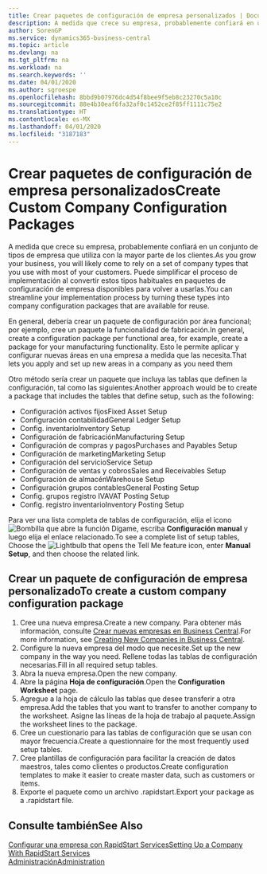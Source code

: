 ```yaml
---
title: Crear paquetes de configuración de empresa personalizados | Documentos de Microsoft
description: A medida que crece su empresa, probablemente confiará en un conjunto de tipos de empresa que utiliza con la mayor parte de los clientes. Puede simplificar el proceso de implementación al convertir estos tipos habituales en paquetes de configuración de empresa disponibles para volver a usarlas.
author: SorenGP
ms.service: dynamics365-business-central
ms.topic: article
ms.devlang: na
ms.tgt_pltfrm: na
ms.workload: na
ms.search.keywords: ''
ms.date: 04/01/2020
ms.author: sgroespe
ms.openlocfilehash: 8bbd9b07976dc4d54f8bee9f5eb8c23270c5a10c
ms.sourcegitcommit: 88e4b30eaf6fa32af0c1452ce2f85ff1111c75e2
ms.translationtype: HT
ms.contentlocale: es-MX
ms.lasthandoff: 04/01/2020
ms.locfileid: "3187183"
---
```

# <a name="create-custom-company-configuration-packages"></a><span data-ttu-id="7e949-104">Crear paquetes de configuración de empresa personalizados</span><span class="sxs-lookup"><span data-stu-id="7e949-104">Create Custom Company Configuration Packages</span></span>
<span data-ttu-id="7e949-105">A medida que crece su empresa, probablemente confiará en un conjunto de tipos de empresa que utiliza con la mayor parte de los clientes.</span><span class="sxs-lookup"><span data-stu-id="7e949-105">As you grow your business, you will likely come to rely on a set of company types that you use with most of your customers.</span></span> <span data-ttu-id="7e949-106">Puede simplificar el proceso de implementación al convertir estos tipos habituales en paquetes de configuración de empresa disponibles para volver a usarlas.</span><span class="sxs-lookup"><span data-stu-id="7e949-106">You can streamline your implementation process by turning these types into company configuration packages that are available for reuse.</span></span>  

<span data-ttu-id="7e949-107">En general, debería crear un paquete de configuración por área funcional; por ejemplo, cree un paquete la funcionalidad de fabricación.</span><span class="sxs-lookup"><span data-stu-id="7e949-107">In general, create a configuration package per functional area, for example, create a package for your manufacturing functionality.</span></span> <span data-ttu-id="7e949-108">Esto le permite aplicar y configurar nuevas áreas en una empresa a medida que las necesita.</span><span class="sxs-lookup"><span data-stu-id="7e949-108">That lets you apply and set up new areas in a company as you need them</span></span>  

<span data-ttu-id="7e949-109">Otro método sería crear un paquete que incluya las tablas que definen la configuración, tal como las siguientes:</span><span class="sxs-lookup"><span data-stu-id="7e949-109">Another approach would be to create a package that includes the tables that define setup, such as the following:</span></span>  

-   <span data-ttu-id="7e949-110">Configuración activos fijos</span><span class="sxs-lookup"><span data-stu-id="7e949-110">Fixed Asset Setup</span></span>  
-   <span data-ttu-id="7e949-111">Configuración contabilidad</span><span class="sxs-lookup"><span data-stu-id="7e949-111">General Ledger Setup</span></span>  
-   <span data-ttu-id="7e949-112">Config. inventario</span><span class="sxs-lookup"><span data-stu-id="7e949-112">Inventory Setup</span></span>  
-   <span data-ttu-id="7e949-113">Configuración de fabricación</span><span class="sxs-lookup"><span data-stu-id="7e949-113">Manufacturing Setup</span></span>  
-   <span data-ttu-id="7e949-114">Configuración de compras y pagos</span><span class="sxs-lookup"><span data-stu-id="7e949-114">Purchases and Payables Setup</span></span>  
-   <span data-ttu-id="7e949-115">Configuración de marketing</span><span class="sxs-lookup"><span data-stu-id="7e949-115">Marketing Setup</span></span>  
-   <span data-ttu-id="7e949-116">Configuración del servicio</span><span class="sxs-lookup"><span data-stu-id="7e949-116">Service Setup</span></span>  
-   <span data-ttu-id="7e949-117">Configuración de ventas y cobros</span><span class="sxs-lookup"><span data-stu-id="7e949-117">Sales and Receivables Setup</span></span>  
-   <span data-ttu-id="7e949-118">Configuración de almacén</span><span class="sxs-lookup"><span data-stu-id="7e949-118">Warehouse Setup</span></span>  
-   <span data-ttu-id="7e949-119">Configuración grupos contables</span><span class="sxs-lookup"><span data-stu-id="7e949-119">General Posting Setup</span></span>  
-   <span data-ttu-id="7e949-120">Config. grupos registro IVA</span><span class="sxs-lookup"><span data-stu-id="7e949-120">VAT Posting Setup</span></span>  
-   <span data-ttu-id="7e949-121">Config. registro inventario</span><span class="sxs-lookup"><span data-stu-id="7e949-121">Inventory Posting Setup</span></span>  

<span data-ttu-id="7e949-122">Para ver una lista completa de tablas de configuración, elija el icono ![Bombilla que abre la función Dígame](media/ui-search/search_small.png "Dígame qué desea hacer"), escriba **Configuración manual** y luego elija el enlace relacionado.</span><span class="sxs-lookup"><span data-stu-id="7e949-122">To see a complete list of setup tables, Choose the ![Lightbulb that opens the Tell Me feature](media/ui-search/search_small.png "Tell me what you want to do") icon, enter **Manual Setup**, and then choose the related link.</span></span>  

## <a name="to-create-a-custom-company-configuration-package"></a><span data-ttu-id="7e949-123">Crear un paquete de configuración de empresa personalizado</span><span class="sxs-lookup"><span data-stu-id="7e949-123">To create a custom company configuration package</span></span>  
1.  <span data-ttu-id="7e949-124">Cree una nueva empresa.</span><span class="sxs-lookup"><span data-stu-id="7e949-124">Create a new company.</span></span> <span data-ttu-id="7e949-125">Para obtener más información, consulte [Crear nuevas empresas en Business Central](about-new-company.md).</span><span class="sxs-lookup"><span data-stu-id="7e949-125">For more information, see [Creating New Companies in Business Central](about-new-company.md).</span></span>  
3.  <span data-ttu-id="7e949-126">Configure la nueva empresa del modo que necesite.</span><span class="sxs-lookup"><span data-stu-id="7e949-126">Set up the new company in the way you need.</span></span> <span data-ttu-id="7e949-127">Rellene todas las tablas de configuración necesarias.</span><span class="sxs-lookup"><span data-stu-id="7e949-127">Fill in all required setup tables.</span></span>  
4.  <span data-ttu-id="7e949-128">Abra la nueva empresa.</span><span class="sxs-lookup"><span data-stu-id="7e949-128">Open the new company.</span></span>
5. <span data-ttu-id="7e949-129">Abre la página **Hoja de configuración**.</span><span class="sxs-lookup"><span data-stu-id="7e949-129">Open the **Configuration Worksheet** page.</span></span>  
6.  <span data-ttu-id="7e949-130">Agregue a la hoja de cálculo las tablas que desee transferir a otra empresa.</span><span class="sxs-lookup"><span data-stu-id="7e949-130">Add the tables that you want to transfer to another company to the worksheet.</span></span> <span data-ttu-id="7e949-131">Asigne las líneas de la hoja de trabajo al paquete.</span><span class="sxs-lookup"><span data-stu-id="7e949-131">Assign the worksheet lines to the package.</span></span>  
7.  <span data-ttu-id="7e949-132">Cree un cuestionario para las tablas de configuración que se usan con mayor frecuencia.</span><span class="sxs-lookup"><span data-stu-id="7e949-132">Create a questionnaire for the most frequently used setup tables.</span></span>  
8.  <span data-ttu-id="7e949-133">Cree plantillas de configuración para facilitar la creación de datos maestros, tales como clientes o productos.</span><span class="sxs-lookup"><span data-stu-id="7e949-133">Create configuration templates to make it easier to create master data, such as customers or items.</span></span>  
9.  <span data-ttu-id="7e949-134">Exporte el paquete como un archivo .rapidstart.</span><span class="sxs-lookup"><span data-stu-id="7e949-134">Export your package as a .rapidstart file.</span></span>  

## <a name="see-also"></a><span data-ttu-id="7e949-135">Consulte también</span><span class="sxs-lookup"><span data-stu-id="7e949-135">See Also</span></span>  
[<span data-ttu-id="7e949-136">Configurar una empresa con RapidStart Services</span><span class="sxs-lookup"><span data-stu-id="7e949-136">Setting Up a Company With RapidStart Services</span></span>](admin-set-up-a-company-with-rapidstart.md)  
[<span data-ttu-id="7e949-137">Administración</span><span class="sxs-lookup"><span data-stu-id="7e949-137">Administration</span></span>](admin-setup-and-administration.md)
